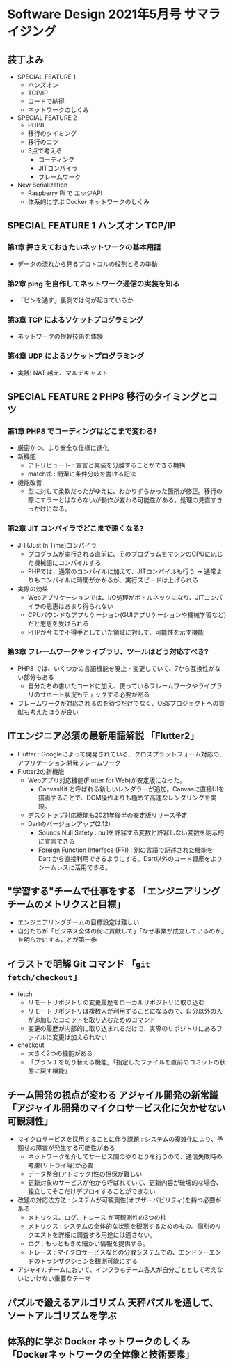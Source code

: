 # Software Design 2021年5月号 サマライジング

## 装丁よみ

- SPECIAL FEATURE 1
  - ハンズオン
  - TCP/IP
  - コードで納得
  - ネットワークのしくみ
- SPECIAL FEATURE 2
  - PHP8
  - 移行のタイミング
  - 移行のコツ
  - 3点で考える
    - コーディング
    - JITコンパイラ
    - フレームワーク
- New Serialization
  - Raspberry Pi で エッジAPI
  - 体系的に学ぶ Docker ネットワークのしくみ

## SPECIAL FEATURE 1 ハンズオン TCP/IP

### 第1章 押さえておきたいネットワークの基本用語

- データの流れから見るプロトコルの役割とその挙動

### 第2章 ping を自作してネットワーク通信の実装を知る

- 「ピンを通す」裏側では何が起きているか

### 第3章 TCP によるソケットプログラミング

- ネットワークの根幹技術を体験

### 第4章 UDP によるソケットプログラミング

- 実践! NAT 越え、マルチキャスト

## SPECIAL FEATURE 2 PHP8 移行のタイミングとコツ

### 第1章 PHP8 でコーディングはどこまで変わる?

- 厳密かつ、より安全な仕様に進化
- 新機能
  - アトリビュート : 宣言と実装を分離することができる機構
  - match式 : 簡潔に条件分岐を書ける記法
- 機能改善
  - 型に対して柔軟だったがゆえに、わかりずらかった箇所が修正。移行の際にエラーとはならないが動作が変わる可能性がある。処理の見直すきっかけになる。

### 第2章 JIT コンパイラでどこまで速くなる?

- JIT(Just In Time)コンパイラ
  - プログラムが実行される直前に、そのプログラムをマシンのCPUに応じた機械語にコンパイルする
  - PHPでは、通常のコンパイルに加えて、JITコンパイルも行う -> 通常よりもコンパイルに時間がかかるが、実行スピードは上げられる
- 実際の効果
  - Webアプリケーションでは、I/O処理がボトルネックになり、JITコンパイラの恩恵はあまり得られない
  - CPUバウンドなアプリケーション(GUIアプリケーションや機械学習など)だと恩恵を受けられる
  - PHPが今まで不得手としていた領域に対して、可能性を示す機能

### 第3章 フレームワークやライブラリ、ツールはどう対応すべき?

- PHP8 では、いくつかの言語機能を廃止・変更していて、7から互換性がない部分もある
  - 自分たちの書いたコードに加え、使っているフレームワークやライブラリのサポート状況もチェックする必要がある
- フレームワークが対応されるのを待つだけでなく、OSSプロジェクトへの貢献も考えたほうが良い


## ITエンジニア必須の最新用語解説 「Flutter2」

- Flutter : Googleによって開発されている、クロスプラットフォーム対応の、アプリケーション開発フレームワーク
- Flutter2の新機能
  - Webアプリ対応機能(Flutter for Web)が安定版になった。
    - CanvasKit と呼ばれる新しいレンダラーが追加。Canvasに直接UIを描画することで、DOM操作よりも極めて高速なレンダリングを実現。
  - デスクトップ対応機能も2021年後半の安定版リリース予定
  - Dartのバージョンアップ(2.12)
    - Sounds Null Safety : nullを許容する変数と許容しない変数を明示的に宣言できる
    - Foreign Function Interface (FFI) : 別の言語で記述された機能を Dart から直接利用できるようにする。Dart以外のコード資産をよりシームレスに活用できる。

## "学習する"チームで仕事をする 「エンジニアリングチームのメトリクスと目標」

- エンジニアリングチームの目標設定は難しい
- 自分たちが「ビジネス全体の何に貢献して」「なぜ事業が成立しているのか」を明らかにすることが第一歩

## イラストで明解 Git コマンド 「`git fetch/checkout`」

- fetch
  - リモートリポジトリの変更履歴をローカルリポジトリに取り込む
  - リモートリポジトリは複数人が利用することになるので、自分以外の人が追加したコミットを取り込むためのコマンド
  - 変更の履歴が内部的に取り込まれるだけで、実際のリポジトリにあるファイルに変更は加えられない
- checkout
  - 大きく2つの機能がある
  - 「ブランチを切り替える機能」「指定したファイルを直前のコミットの状態に戻す機能」

## チーム開発の視点が変わる アジャイル開発の新常識 「アジャイル開発のマイクロサービス化に欠かせない可観測性」

- マイクロサービスを採用することに伴う課題 : システムの複雑化により、予期せぬ障害が発生する可能性がある
  - ネットワークを介してサービス間のやりとりを行うので、通信失敗時の考慮(リトライ等)が必要
  - データ整合(アトミック)性の担保が難しい
  - 更新対象のサービスが他から呼ばれていて、更新内容が破壊的な場合、独立してそこだけデプロイすることができない
- 改題の対応法方法 : システムが可観測性(オブザーバビリティ)を持つ必要がある
  - メトリクス、ログ、トレース が可観測性の3つの柱
  - メトリクス : システムの全体的な状態を観測するためのもの。個別のリクエストを詳細に調査する用途には適さない。
  - ログ : もっともきめ細かい情報を提供する。
  - トレース : マイクロサービスなどの分散システムでの、エンドツーエンドのトランザクションを観測可能にする
- アジャイルチームにおいて、インフラもチーム各人が自分ごととして考えないといけない重要なテーマ

## パズルで鍛えるアルゴリズム 天秤パズルを通して、ソートアルゴリズムを学ぶ

## 体系的に学ぶ Docker ネットワークのしくみ 「Dockerネットワークの全体像と技術要素」
